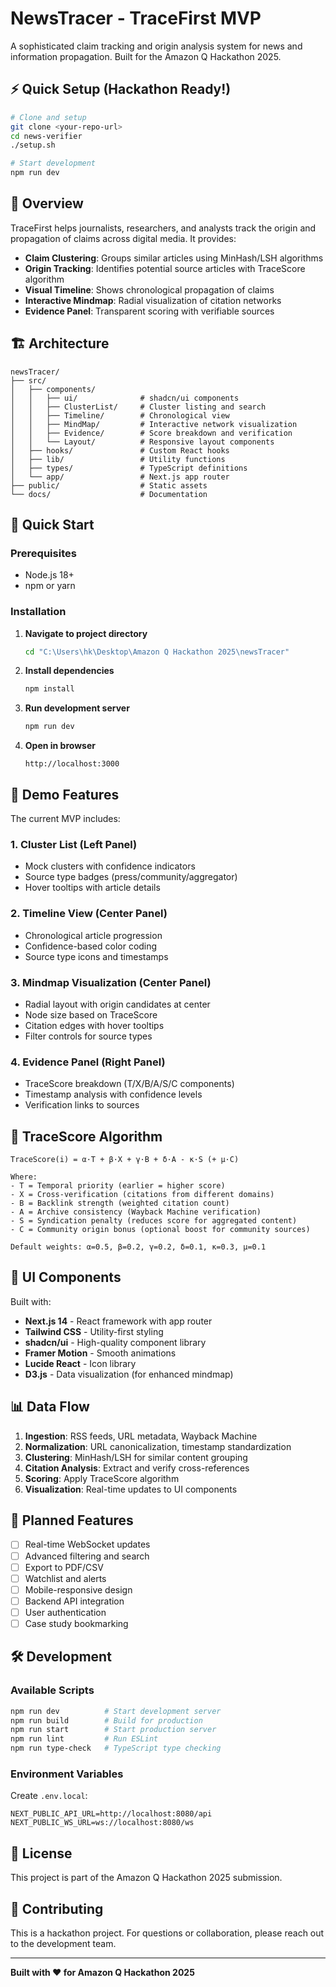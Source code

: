 # NewsTracer - TraceFirst MVP

A sophisticated claim tracking and origin analysis system for news and information propagation. Built for the Amazon Q Hackathon 2025.

## ⚡ Quick Setup (Hackathon Ready!)

```bash
# Clone and setup
git clone <your-repo-url>
cd news-verifier
./setup.sh

# Start development
npm run dev
```

## 🎯 Overview

TraceFirst helps journalists, researchers, and analysts track the origin and propagation of claims across digital media. It provides:

- **Claim Clustering**: Groups similar articles using MinHash/LSH algorithms
- **Origin Tracking**: Identifies potential source articles with TraceScore algorithm
- **Visual Timeline**: Shows chronological propagation of claims
- **Interactive Mindmap**: Radial visualization of citation networks
- **Evidence Panel**: Transparent scoring with verifiable sources

## 🏗️ Architecture

```
newsTracer/
├── src/
│   ├── components/
│   │   ├── ui/              # shadcn/ui components
│   │   ├── ClusterList/     # Cluster listing and search
│   │   ├── Timeline/        # Chronological view
│   │   ├── MindMap/         # Interactive network visualization
│   │   ├── Evidence/        # Score breakdown and verification
│   │   └── Layout/          # Responsive layout components
│   ├── hooks/               # Custom React hooks
│   ├── lib/                 # Utility functions
│   ├── types/               # TypeScript definitions
│   └── app/                 # Next.js app router
├── public/                  # Static assets
└── docs/                    # Documentation
```

## 🚀 Quick Start

### Prerequisites
- Node.js 18+ 
- npm or yarn

### Installation

1. **Navigate to project directory**
   ```bash
   cd "C:\Users\hk\Desktop\Amazon Q Hackathon 2025\newsTracer"
   ```

2. **Install dependencies**
   ```bash
   npm install
   ```

3. **Run development server**
   ```bash
   npm run dev
   ```

4. **Open in browser**
   ```
   http://localhost:3000
   ```

## 🧪 Demo Features

The current MVP includes:

### 1. **Cluster List** (Left Panel)
- Mock clusters with confidence indicators
- Source type badges (press/community/aggregator)
- Hover tooltips with article details

### 2. **Timeline View** (Center Panel)
- Chronological article progression
- Confidence-based color coding
- Source type icons and timestamps

### 3. **Mindmap Visualization** (Center Panel)
- Radial layout with origin candidates at center
- Node size based on TraceScore
- Citation edges with hover tooltips
- Filter controls for source types

### 4. **Evidence Panel** (Right Panel)
- TraceScore breakdown (T/X/B/A/S/C components)
- Timestamp analysis with confidence levels
- Verification links to sources

## 🔧 TraceScore Algorithm

```
TraceScore(i) = α·T + β·X + γ·B + δ·A - κ·S (+ μ·C)

Where:
- T = Temporal priority (earlier = higher score)
- X = Cross-verification (citations from different domains)
- B = Backlink strength (weighted citation count)
- A = Archive consistency (Wayback Machine verification)
- S = Syndication penalty (reduces score for aggregated content)
- C = Community origin bonus (optional boost for community sources)

Default weights: α=0.5, β=0.2, γ=0.2, δ=0.1, κ=0.3, μ=0.1
```

## 🎨 UI Components

Built with:
- **Next.js 14** - React framework with app router
- **Tailwind CSS** - Utility-first styling
- **shadcn/ui** - High-quality component library
- **Framer Motion** - Smooth animations
- **Lucide React** - Icon library
- **D3.js** - Data visualization (for enhanced mindmap)

## 📊 Data Flow

1. **Ingestion**: RSS feeds, URL metadata, Wayback Machine
2. **Normalization**: URL canonicalization, timestamp standardization
3. **Clustering**: MinHash/LSH for similar content grouping
4. **Citation Analysis**: Extract and verify cross-references
5. **Scoring**: Apply TraceScore algorithm
6. **Visualization**: Real-time updates to UI components

## 🔮 Planned Features

- [ ] Real-time WebSocket updates
- [ ] Advanced filtering and search
- [ ] Export to PDF/CSV
- [ ] Watchlist and alerts
- [ ] Mobile-responsive design
- [ ] Backend API integration
- [ ] User authentication
- [ ] Case study bookmarking

## 🛠️ Development

### Available Scripts

```bash
npm run dev          # Start development server
npm run build        # Build for production
npm run start        # Start production server
npm run lint         # Run ESLint
npm run type-check   # TypeScript type checking
```

### Environment Variables

Create `.env.local`:
```
NEXT_PUBLIC_API_URL=http://localhost:8080/api
NEXT_PUBLIC_WS_URL=ws://localhost:8080/ws
```

## 📝 License

This project is part of the Amazon Q Hackathon 2025 submission.

## 🤝 Contributing

This is a hackathon project. For questions or collaboration, please reach out to the development team.

---

**Built with ❤️ for Amazon Q Hackathon 2025**
